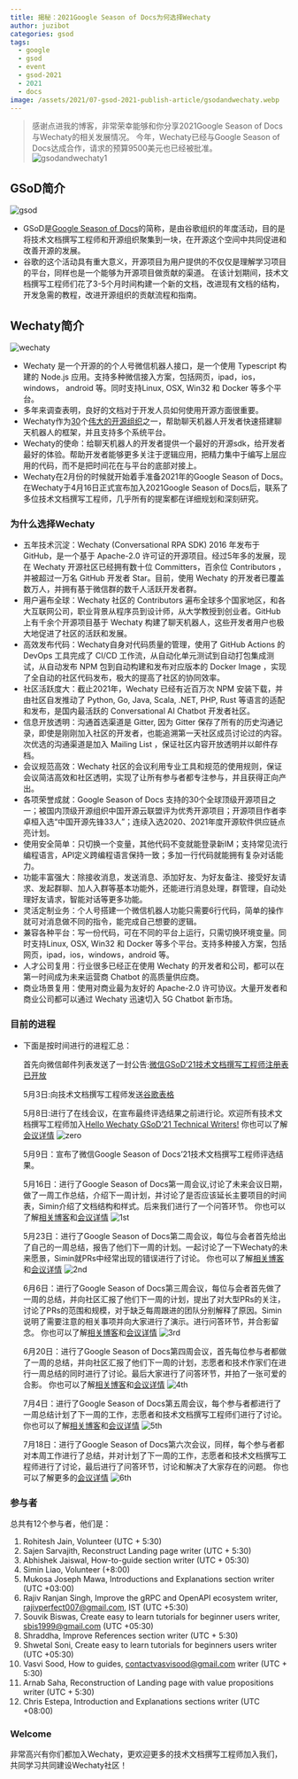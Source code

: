 ```yaml
---
title: 揭秘：2021Google Season of Docs为何选择Wechaty
author: juzibot
categories: gsod
tags:
  - google
  - gsod
  - event
  - gsod-2021
  - 2021
  - docs
image: /assets/2021/07-gsod-2021-publish-article/gsodandwechaty.webp
---
```


> 感谢点进我的博客，非常荣幸能够和你分享2021Google Season of Docs与Wechaty的相关发展情况。
  今年，Wechaty已经与Google Season of Docs达成合作，请求的预算9500美元也已经被批准。
 ![gsodandwechaty1](/assets/2021/07-gsod-2021-publish-article/gsodandwechaty1.webp)

## GSoD简介

![gsod](/assets/2021/07-gsod-2021-publish-article/gsod.webp)

- GSoD是[Google Season of Docs](https://developers.google.com/season-of-docs)的简称，是由谷歌组织的年度活动，目的是将技术文档撰写工程师和开源组织聚集到一块，在开源这个空间中共同促进和改善开源的发展。
- 谷歌的这个活动具有重大意义，开源项目为用户提供的不仅仅是理解学习项目的平台，同样也是一个能够为开源项目做贡献的渠道。
在该计划期间，技术文档撰写工程师们花了3-5个月时间构建一个新的文档，改进现有文档的结构，开发急需的教程，改进开源组织的贡献流程和指南。

## Wechaty简介

![wechaty](/assets/2021/07-gsod-2021-publish-article/wechaty.webp)

- Wechaty 是一个开源的的个人号微信机器人接口，是一个使用 Typescript 构建的 Node.js 应用。支持多种微信接入方案，包括网页，ipad，ios，windows， android 等。同时支持Linux, OSX, Win32 和 Docker 等多个平台。
- 多年来调查表明，良好的文档对于开发人员如何使用开源方面很重要。
- Wechaty作为[30](https://developers.google.com/season-of-docs/docs/participants)个[伟大的开源组织](https://developers.google.com/season-of-docs/docs/participants)之一，帮助聊天机器人开发者快速搭建聊天机器人的框架，并且支持多个系统平台。
- Wechaty的使命：给聊天机器人的开发者提供一个最好的开源sdk，给开发者最好的体验。帮助开发者能够更多关注于逻辑应用，把精力集中于编写上层应用的代码，而不是把时间花在与平台的底部对接上。
- Wechaty在2月份的时候就开始着手准备2021年的Google Season of Docs。在Wechaty于4月16日正式宣布加入2021Google Season of Docs后，联系了多位技术文档撰写工程师，几乎所有的提案都在详细规划和深刻研究。

### 为什么选择Wechaty

- 五年技术沉淀：Wechaty (Conversational RPA SDK) 2016 年发布于 GitHub，是一个基于 Apache-2.0 许可证的开源项目。经过5年多的发展，现在 Wechaty 开源社区已经拥有数十位 Committers，百余位 Contributors ，并被超过一万名 GitHub 开发者 Star。目前，使用 Wechaty 的开发者已覆盖数万人，并拥有基于微信群的数千人活跃开发者群。
- 用户遍布全球：Wechaty 社区的 Contributors 遍布全球多个国家地区，和各大互联网公司，职业背景从程序员到设计师，从大学教授到创业者。GitHub 上有千余个开源项目基于 Wechaty 构建了聊天机器人，这些开发者用户也极大地促进了社区的活跃和发展。
- 高效发布代码：Wechaty自身对代码质量的管理，使用了 GitHub Actions 的 DevOps 工具完成了 CI/CD 工作流，从自动化单元测试到自动打包集成测试，从自动发布 NPM 包到自动构建和发布对应版本的 Docker Image ，实现了全自动的社区代码发布，极大的提高了社区的协同效率。
- 社区活跃度大：截止2021年，Wechaty 已经有近百万次 NPM 安装下载，并由社区自发推动了 Python, Go, Java, Scala, .NET, PHP, Rust 等语言的适配和发布，是国内最活跃的 Conversational AI Chatbot 开发者社区。
- 信息开放透明：沟通首选渠道是 Gitter, 因为 Gitter 保存了所有的历史沟通记录，即使是刚刚加入社区的开发者，也能追溯第一天社区成员讨论过的内容。次优选的沟通渠道是加入 Mailing List ，保证社区内容开放透明并以邮件存档。
- 会议规范高效：Wechaty 社区的会议利用专业工具和规范的使用规则，保证会议简洁高效和社区透明，实现了让所有参与者都专注参与，并且获得正向产出。
- 各项荣誉成就：Google Season of Docs 支持的30个全球顶级开源项目之一；被国内顶级开源组织中国开源云联盟评为优秀开源项目；开源项目作者李卓桓入选“中国开源先锋33人”；连续入选2020、2021年度开源软件供应链点亮计划。
- 使用安全简单：只切换一个变量，其他代码不变就能登录新IM；支持常见流行编程语言，API定义跨编程语言保持一致；多加一行代码就能拥有复杂对话能力。
- 功能丰富强大：除接收消息，发送消息、添加好友、为好友备注、接受好友请求、发起群聊、加人入群等基本功能外，还能进行消息处理，群管理，自动处理好友请求，智能对话等更多功能。
- 灵活定制业务：个人号搭建一个微信机器人功能只需要6行代码，简单的操作就可对消息做不同的指令，能完成自己想要的逻辑。
- 兼容各种平台：写一份代码，可在不同的平台上运行，只需切换环境变量。同时支持Linux, OSX, Win32 和 Docker 等多个平台。支持多种接入方案，包括网页，ipad，ios，windows，android 等。
- 人才公司复用：行业很多已经正在使用 Wechaty 的开发者和公司，都可以在第一时间成为未来运营商 Chatbot 的高质量供应商。
- 商业场景复用：使用对商业最为友好的 Apache-2.0 许可协议。大量开发者和商业公司都可以通过 Wechaty 迅速切入 5G Chatbot 新市场。

### 目前的进程

- 下面是按时间进行的进程汇总：

   首先向微信邮件列表发送了一封公告:[微信GSoD’21技术文档撰写工程师注册表已开放](https://groups.google.com/g/wechaty/c/C7r1_GMRRa0)

   5月3日:向技术文档撰写工程师发送[谷歌表格](https://forms.gle/2LDqrX5GUs6j9fJR9)

   5月8日:进行了在线会议，在宣布最终评选结果之前进行论。欢迎所有技术文档撰写工程师加入[Hello Wechaty GSoD’21 Technical Writers!](https://wechaty.js.org/2021/05/08/gsod-2021-selected-technical-writers/)
      你也可以了解[会议详情](https://docs.google.com/document/d/1fVCk8qRYc4RKGMf2UY5HOe07hEhPUOpGC34v88GEFJg/edit#heading=h.edr3nzd8l43b)
      ![zero](/assets/2021/07-gsod-2021-publish-article/zero.webp)

   5月9日：宣布了微信Google Season of Docs’21技术文档撰写工程师评选结果。

   5月16日：进行了Google Season of Docs第一周会议,讨论了未来会议日期，做了一周工作总结，介绍下一周计划，并讨论了是否应该延长主要项目的时间表，Simin介绍了文档结构和样式。后来我们进行了一个问答环节。
     你也可以了解[相关博客](https://wechaty.js.org/2021/05/16/gsod-2021-week1-meeting/)和[会议详情](https://docs.google.com/document/d/1fVCk8qRYc4RKGMf2UY5HOe07hEhPUOpGC34v88GEFJg/edit#heading=h.o69fqys8gbda)
     ![1st](/assets/2021/07-gsod-2021-publish-article/1st.webp)

   5月23日：进行了Google Season of Docs第二周会议，每位与会者首先给出了自己的一周总结，报告了他们下一周的计划。一起讨论了一下Wechaty的未来愿景，Simin就PRs中经常出现的错误进行了讨论。
     你也可以了解[相关博客](https://wechaty.js.org/2021/05/23/gsod-2021-second-meeting/)和[会议详情](https://docs.google.com/document/d/1fVCk8qRYc4RKGMf2UY5HOe07hEhPUOpGC34v88GEFJg/edit#heading=h.3ly9biu8mtyy)
     ![2nd](/assets/2021/07-gsod-2021-publish-article/2nd.webp)

   6月6日：进行了Google Season of Docs第三周会议，每位与会者首先做了一周的总结，并向社区汇报了他们下一周的计划，提出了对大型PRs的关注，讨论了PRs的范围和规模，对于缺乏每周跟进的团队分别解释了原因。Simin说明了需要注意的相关事项并向大家进行了演示。进行问答环节，并合影留念。
     你也可以了解[相关博客](https://wechaty.js.org/2021/06/06/gsod-2021-third-meeting/)和[会议详情](https://docs.google.com/document/d/1fVCk8qRYc4RKGMf2UY5HOe07hEhPUOpGC34v88GEFJg/edit#heading=h.lmf3j0zgmymr)
     ![3rd](/assets/2021/07-gsod-2021-publish-article/3rd.webp)

   6月20日：进行了Google Season of Docs第四周会议，首先每位参与者都做了一周的总结，并向社区汇报了他们下一周的计划，志愿者和技术作家们在进行一周总结的同时进行了讨论。最后大家进行了问答环节，并拍了一张可爱的合影。
     你也可以了解[相关博客](https://wechaty.js.org/2021/06/22/gsod-2021-fourth-meeting/)和[会议详情](https://docs.google.com/document/d/1fVCk8qRYc4RKGMf2UY5HOe07hEhPUOpGC34v88GEFJg/edit#heading=h.3am6kd2l4v24)
     ![4th](/assets/2021/07-gsod-2021-publish-article/4th.webp)

   7月4日：进行了Google Season of Docs第五周会议，每个参与者都进行了一周总结计划了下一周的工作，志愿者和技术文档撰写工程师们进行了讨论。
      你也可以了解[相关博客](https://wechaty.js.org/2021/07/06/gsod-2021-fifth-meeting/)和[会议详情](https://docs.google.com/document/d/1fVCk8qRYc4RKGMf2UY5HOe07hEhPUOpGC34v88GEFJg/edit#heading=h.s6s37xc2auay)
     ![5th](/assets/2021/07-gsod-2021-publish-article/5th.webp)

   7月18日：进行了Google Season of Docs第六次会议，同样，每个参与者都对本周工作进行了总结，并对计划了下一周的工作，志愿者和技术文档撰写工程师进行了讨论，最后进行了问答环节，讨论和解决了大家存在的问题。
     你也可以了解更多的[会议详情](https://docs.google.com/document/d/1fVCk8qRYc4RKGMf2UY5HOe07hEhPUOpGC34v88GEFJg/edit#heading=h.i4kw5zu3yk32)
     ![6th](/assets/2021/07-gsod-2021-publish-article/6th.webp)

### 参与者

总共有12个参与者，他们是：

1. Rohitesh Jain, Volunteer (UTC + 5:30)
2. Sajen Sarvajith, Reconstruct Landing page writer (UTC + 5:30)
3. Abhishek Jaiswal, How-to-guide section writer (UTC + 05:30)
4. Simin Liao, Volunteer (+8:00)
5. Mukosa Joseph Mawa, Introductions and Explanations section writer (UTC +03:00)
6. Rajiv Ranjan Singh, Improve the gRPC and OpenAPI ecosystem writer, rajivperfect007@gmail.com, IST (UTC +5:30)
7. Souvik Biswas, Create easy to learn tutorials for beginner users writer, sbis1999@gmail.com (UTC +05:30)
8. Shraddha, Improve References section writer (UTC + 5:30)
9. Shwetal Soni, Create easy to learn tutorials for beginners users writer (UTC +05:30)
10. Vasvi Sood, How to guides, contactvasvisood@gmail.com writer (UTC + 5:30)
11. Arnab Saha, Reconstruction of Landing page with value propositions writer (UTC + 5:30)
12. Chris Estepa,  Introduction and Explanations sections writer (UTC +08:00)

### Welcome

非常高兴有你们都加入Wechaty，更欢迎更多的技术文档撰写工程师加入我们，共同学习共同建设Wechaty社区！
